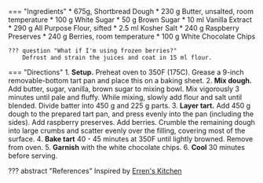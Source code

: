 === "Ingredients"
    * 675g, Shortbread Dough
        * 230 g Butter, unsalted, room temperature
        * 100 g White Sugar
        * 50 g Brown Sugar
        * 10 ml Vanilla Extract
        * 290 g All Purpose Flour, sifted
        * 2.5 ml Kosher Salt
    * 240 g Raspberry Preserves
    * 240 g Berries, room temperature
    * 100 g White Chocolate Chips

    ??? question "What if I'm using frozen berries?"
        Defrost and strain the juices and coat in 15 ml flour.

=== "Directions"
    1. **Setup.** Preheat oven to 350F (175C). Grease a 9-inch removable-bottom tart pan and place this on a baking sheet.
    2. **Mix dough.** Add butter, sugar, vanilla, brown sugar to mixing bowl. Mix vigorously 3 minutes until pale and fluffy. While mixing, slowly add flour and salt until blended. Divide batter into 450 g and 225 g parts.
    3. **Layer tart.** Add 450 g dough to the prepared tart pan, and press evenly into the pan (including the sides). Add raspberry preserves. Add berries. Crumble the remaining dough into large crumbs and scatter evenly over the filling, covering most of the surface.
    4. **Bake tart** 40 - 45 minutes at 350F until lightly browned. Remove from oven.
    5. **Garnish** with the white chocolate chips.
    6. **Cool** 30 minutes before serving.


??? abstract "References"
    Inspired by [Erren's Kitchen](https://www.errenskitchen.com/raspberry-and-white-chocolate-shortbread-tart/)
